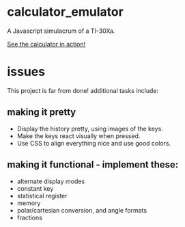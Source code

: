 # calculator_emulator
A Javascript simulacrum of a TI-30Xa.

[See the calculator in action!](https://aldenmb.github.io/calculator_emulator/)

# issues
This project is far from done! additional tasks include:

## making it pretty

 - Display the history pretty, using images of the keys.
 - Make the keys react visually when pressed.
 - Use CSS to align everything nice and use good colors.

## making it functional - implement these:

 - alternate display modes
 - constant key
 - statistical register
 - memory
 - polar/cartesian conversion, and angle formats
 - fractions
